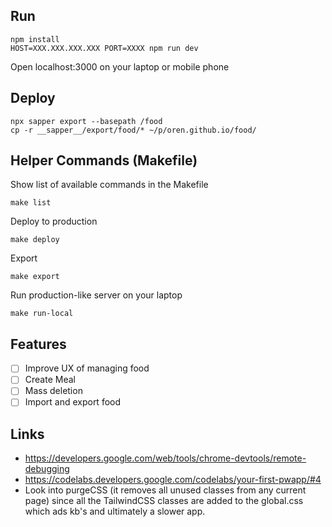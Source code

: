 ## Run
```
npm install
HOST=XXX.XXX.XXX.XXX PORT=XXXX npm run dev
```

Open localhost:3000 on your laptop or mobile phone

## Deploy
```
npx sapper export --basepath /food
cp -r __sapper__/export/food/* ~/p/oren.github.io/food/
```

## Helper Commands (Makefile)
Show list of available commands in the Makefile
```
make list
```

Deploy to production
```
make deploy
```

Export
```
make export
```

Run production-like server on your laptop
```
make run-local
```

## Features

* [ ] Improve UX of managing food
* [ ] Create Meal
* [ ] Mass deletion
* [ ] Import and export food

## Links
* https://developers.google.com/web/tools/chrome-devtools/remote-debugging
* https://codelabs.developers.google.com/codelabs/your-first-pwapp/#4
* Look into purgeCSS (it removes all unused classes from any current page) since all the TailwindCSS classes are added to the global.css which ads kb's and ultimately a slower app.
